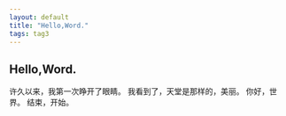 ```yaml
---
layout: default
title: "Hello,Word."
tags: tag3
---
```


## Hello,Word.

许久以来，我第一次睁开了眼睛。
我看到了，天堂是那样的，美丽。
你好，世界。
结束，开始。
